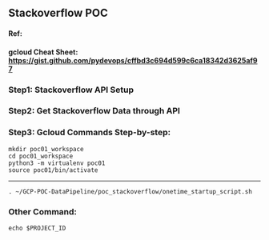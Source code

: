 ## Stackoverflow POC
#### Ref: 
#### gcloud Cheat Sheet: https://gist.github.com/pydevops/cffbd3c694d599c6ca18342d3625af97

### Step1: Stackoverflow API Setup

### Step2: Get Stackoverflow Data through API

### Step3: Gcloud Commands Step-by-step:
    mkdir poc01_workspace   
    cd poc01_workspace
    python3 -m virtualenv poc01
    source poc01/bin/activate
---
    . ~/GCP-POC-DataPipeline/poc_stackoverflow/onetime_startup_script.sh



### Other Command:
    echo $PROJECT_ID


